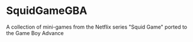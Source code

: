 # SquidGameGBA
A collection of mini-games from the Netflix series "Squid Game" ported to the Game Boy Advance
